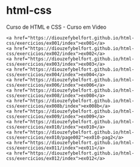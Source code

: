 # html-css
 Curso de HTML e CSS - Curso em Video

    <a href="https://diouzefybelfort.github.io/html-css/exercicios/ex001/index">ex001</a>
    <a href="https://diouzefybelfort.github.io/html-css/exercicios/ex002/index">ex002</a>
    <a href="https://diouzefybelfort.github.io/html-css/exercicios/ex003/index">ex003</a>
    <a href="https://diouzefybelfort.github.io/html-css/exercicios/ex004/index">ex004</a>
    <a href="https://diouzefybelfort.github.io/html-css/exercicios/ex006/index">ex006</a>
    <a href="https://diouzefybelfort.github.io/html-css/exercicios/ex008/index">ex008</a>
    <a href="https://diouzefybelfort.github.io/html-css/exercicios/ex008b/index">ex008b</a>
    <a href="https://diouzefybelfort.github.io/html-css/exercicios/ex009/index">ex009</a>
    <a href="https://diouzefybelfort.github.io/html-css/exercicios/ex010/index">ex010</a>
    <a href="https://diouzefybelfort.github.io/html-css/exercicios/ex010/page002">ex010-pag2</a>
    <a href="https://diouzefybelfort.github.io/html-css/exercicios/ex011/index">ex011</a>
    <a href="https://diouzefybelfort.github.io/html-css/exercicios/ex012/index">ex012</a>
